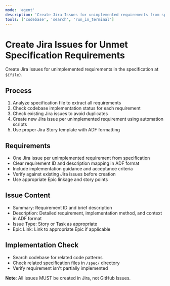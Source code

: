 ```yaml
---
mode: 'agent'
description: 'Create Jira Issues for unimplemented requirements from specification files using appropriate Jira automation scripts.'
tools: ['codebase', 'search', 'run_in_terminal']
---
```

# Create Jira Issues for Unmet Specification Requirements

Create Jira Issues for unimplemented requirements in the specification at `${file}`.

## Process

1. Analyze specification file to extract all requirements
2. Check codebase implementation status for each requirement
3. Check existing Jira issues to avoid duplicates
4. Create new Jira issue per unimplemented requirement using automation scripts
5. Use proper Jira Story template with ADF formatting

## Requirements

- One Jira issue per unimplemented requirement from specification
- Clear requirement ID and description mapping in ADF format
- Include implementation guidance and acceptance criteria
- Verify against existing Jira issues before creation
- Use appropriate Epic linkage and story points

## Issue Content

- Summary: Requirement ID and brief description
- Description: Detailed requirement, implementation method, and context in ADF format
- Issue Type: Story or Task as appropriate
- Epic Link: Link to appropriate Epic if applicable

## Implementation Check

- Search codebase for related code patterns
- Check related specification files in `/spec/` directory
- Verify requirement isn't partially implemented

**Note**: All issues MUST be created in Jira, not GitHub Issues.
